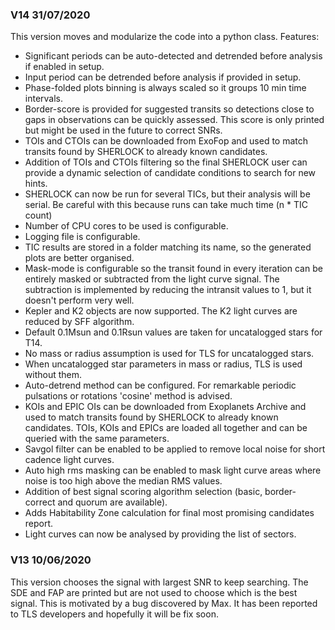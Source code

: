 ### V14 31/07/2020  
This version moves and modularize the code into a python class. Features:
* Significant periods can be auto-detected and detrended before analysis if enabled in setup.
* Input period can be detrended before analysis if provided in setup.
* Phase-folded plots binning is always scaled so it groups 10 min time intervals.
* Border-score is provided for suggested transits so detections close to gaps in observations
can be quickly assessed. This score is only printed but might be used in the future to correct
SNRs.
* TOIs and CTOIs can be downloaded from ExoFop and used to match transits found by SHERLOCK to
already known candidates.
* Addition of TOIs and CTOIs filtering so the final SHERLOCK user can provide a dynamic selection
of candidate conditions to search for new hints.  
* SHERLOCK can now be run for several TICs, but their analysis will be serial. Be careful with 
this because runs can take much time (n * TIC count)
* Number of CPU cores to be used is configurable.
* Logging file is configurable.
* TIC results are stored in a folder matching its name, so the generated plots are better 
organised.
* Mask-mode is configurable so the transit found in every iteration can be entirely masked or 
subtracted from the light curve signal. The subtraction is implemented by reducing the intransit
values to 1, but it doesn't perform very well.
* Kepler and K2 objects are now supported. The K2 light curves are reduced by SFF algorithm.
* Default 0.1Msun and 0.1Rsun values are taken for uncatalogged stars for T14.
* No mass or radius assumption is used for TLS for uncatalogged stars.
* When uncatalogged star parameters in mass or radius, TLS is used without them.
* Auto-detrend method can be configured. For remarkable periodic pulsations or rotations 'cosine' 
method is advised.
* KOIs and EPIC OIs can be downloaded from Exoplanets Archive and used to match transits found by 
SHERLOCK to already known candidates. TOIs, KOIs and EPICs are loaded all together and can be queried 
with the same parameters.
* Savgol filter can be enabled to be applied to remove local noise for short cadence light curves.
* Auto high rms masking can be enabled to mask light curve areas where noise is too high above the
median RMS values.
* Addition of best signal scoring algorithm selection (basic, border-correct and quorum are available).
* Adds Habitability Zone calculation for final most promising candidates report.
* Light curves can now be analysed by providing the list of sectors.

### V13 10/06/2020       
This version chooses the signal with largest SNR to keep searching. The SDE and FAP are printed but 
are not used to choose which is the best signal. This is motivated by a bug discovered by Max. 
It has been reported to TLS developers and hopefully it will be fix soon. 
